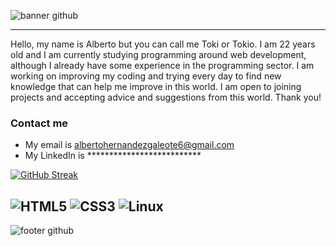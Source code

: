 ![banner github](https://github.com/user-attachments/assets/8f7f84f9-7d38-43f4-af47-4d5fcd29df7d)


---
Hello, my name is Alberto but you can call me Toki or Tokio. I am 22 years old and I am currently studying programming around web development, although I already have some experience in the programming sector.
I am working on improving my coding and trying every day to find new knowledge that can help me improve in this world. I am open to joining projects and accepting advice and suggestions from this world. Thank you!

### Contact me
- My email is albertohernandezgaleote6@gmail.com
- My LinkedIn is **************************

[![GitHub Streak](https://github-readme-streak-stats.herokuapp.com?user=TOKIO-V2&theme=gotham)](https://git.io/streak-stats)

![HTML5](https://img.shields.io/badge/HTML5-gray?style=plastic&logo=HTML5&logoColor=Black)
![CSS3](https://img.shields.io/badge/CSS3-gray?style=plastic&logo=CSS3&logoColor=blue)
![Linux](https://img.shields.io/badge/Linux-gray?style=plastic&logo=Linux&logoColor=black)
---
![footer github](https://github.com/user-attachments/assets/8f7f84f9-7d38-43f4-af47-4d5fcd29df7d)
